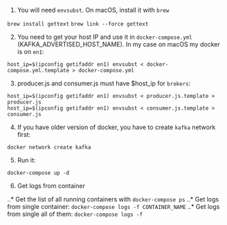 1. You will need `envsubst`. On macOS, install it with `brew`

`brew install gettext`
`brew link --force gettext`

2. You need to get your host IP and use it in `docker-compose.yml` (KAFKA_ADVERTISED_HOST_NAME). In my case on macOS my docker is on `en1`:

`host_ip=$(ipconfig getifaddr en1) envsubst < docker-compose.yml.template > docker-compose.yml`


3. producer.js and consumer.js must have $host_ip for `brokers`:

```
host_ip=$(ipconfig getifaddr en1) envsubst < producer.js.template > producer.js
host_ip=$(ipconfig getifaddr en1) envsubst < consumer.js.template > consumer.js
```


4. If you have older version of docker, you have to create `kafka` network first:

`docker network create kafka`


5. Run it:

`docker-compose up -d`

6. Get logs from container

..* Get the list of all running containers with `docker-compose ps`
..* Get logs from single container: `docker-compose logs -f CONTAINER_NAME`
..* Get logs from single all of them: `docker-compose logs -f`

